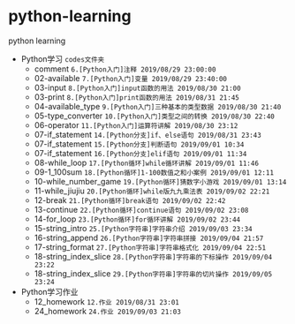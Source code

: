 # python-learning
python learning

* Python学习 `codes文件夹`
    *   comment `6.[Python入门]注释 2019/08/29 23:00:00`
    *   02-available `7.[Python入门]变量 2019/08/29 23:40:00 `
    *   03-input `8.[Python入门]input函数的用法 2019/08/30 21:00`
    *   03-print `8.[Python入门]print函数的用法 2019/08/31 21:45`
    *   04-available_type `9.[Python入门]三种基本的类型数据 2019/08/30 21:40`
    *   05-type_converter `10.[Python入门]类型之间的转换 2019/08/30 22:40`
    *   06-operator `11.[Python入门]运算符讲解 2019/08/30 23:12`
    *   07-if_statement `14.[Python分支]if、else语句 2019/08/31 23:43`
    *   07-if_statement `15.[Python分支]判断语句 2019/09/01 10:34`
    *   07-if_statement `16.[Python分支]elif语句 2019/09/01 11:34`
    *   08-while_loop `17.[Python循环]while循环讲解 2019/09/01 11:46`
    *   09-1_100sum `18.[Python循环]1-100数值之和小案例 2019/09/01 12:11`
    *   10-while_number_game `19.[Python循环]猜数字小游戏 2019/09/01 13:14`
    *   11-while_jiujiu `20.[Python循环]while版九九乘法表 2019/09/02 22:21`
    *   12-break `21.[Python循环]break语句 2019/09/02 22:42`
    *   13-continue `22.[Python循环]continue语句 2019/09/02 23:08`
    *   14-for_loop `23.[Python循环]for循环讲解 2019/09/02 23:44`
    *   15-string_intro `25.[Python字符串]字符串介绍 2019/09/03 23:34`
    *   16-string_append `26.[Python字符串]字符串拼接 2019/09/04 21:57`
    *   17-string_format `27.[Python字符串]字符串格式化 2019/09/04 22:51`
    *   18-string_index_slice `28.[Python字符串]字符串的下标操作 2019/09/04 23:22`
    *   18-string_index_slice `29.[Python字符串]字符串的切片操作 2019/09/05 23:24`
* Python学习作业
    * 12_homework `12.作业 2019/08/31 23:01`
    * 24_homework `24.作业 2019/09/03 21:03`